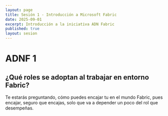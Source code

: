 ```yaml
---
layout: page
title: Sesión 1 - Introducción a Microsoft Fabric
date: 2025-09-01
excerpt: Introducción a la iniciativa ADN Fabric
published: true
layout: sesion
---
```

# ADNF 1

## ¿Qué roles se adoptan al trabajar en entorno Fabric?

Te estarás preguntando, cómo puedes encajar tu en el mundo Fabric, pues
encajar, seguro que encajas, solo que va a depender un poco del rol que
desempeñas.
